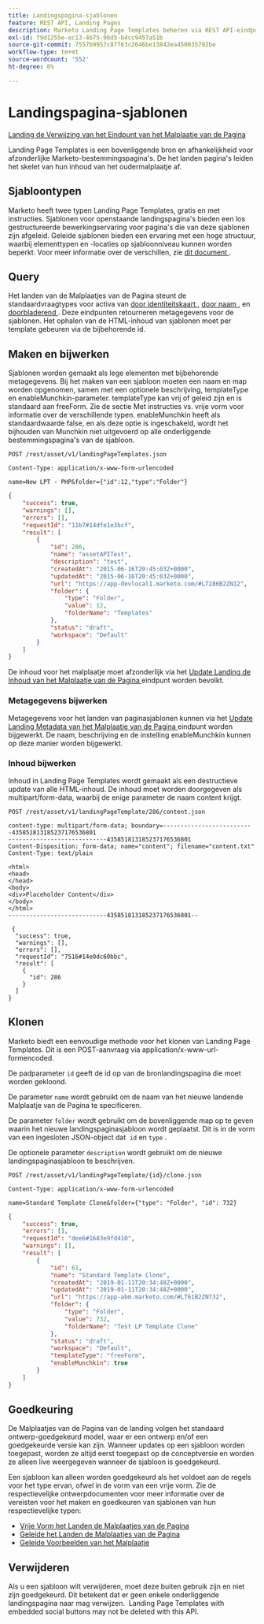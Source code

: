 ```yaml
---
title: Landingspagina-sjablonen
feature: REST API, Landing Pages
description: Marketo Landing Page Templates beheren via REST API-eindpunten voor gratis formulieren en soorten met instructies, zoeken op id of naam, HTML maken, bijwerken, klonen, Munchkin.
exl-id: f9d1255e-ec13-4b75-96d5-b4cc9457a51b
source-git-commit: 7557b9957c87f63c2646be13842ea450035792be
workflow-type: tm+mt
source-wordcount: '552'
ht-degree: 0%

---
```


# Landingspagina-sjablonen

[ Landing de Verwijzing van het Eindpunt van het Malplaatje van de Pagina ](https://developer.adobe.com/marketo-apis/api/asset/#tag/Landing-Page-Templates)

Landing Page Templates is een bovenliggende bron en afhankelijkheid voor afzonderlijke Marketo-bestemmingspagina&#39;s. De het landen pagina&#39;s leiden het skelet van hun inhoud van het oudermalplaatje af.

## Sjabloontypen

Marketo heeft twee typen Landing Page Templates, gratis en met instructies. Sjablonen voor openstaande landingspagina&#39;s bieden een los gestructureerde bewerkingservaring voor pagina&#39;s die van deze sjablonen zijn afgeleid. Geleide sjablonen bieden een ervaring met een hoge structuur, waarbij elementtypen en -locaties op sjabloonniveau kunnen worden beperkt. Voor meer informatie over de verschillen, zie [ dit document ](https://experienceleague.adobe.com/nl/docs/marketo/using/product-docs/demand-generation/landing-pages/understanding-landing-pages/understanding-free-form-vs-guided-landing-pages).

## Query

Het landen van de Malplaatjes van de Pagina steunt de standaardvraagtypes voor activa van [ door identiteitskaart ](https://developer.adobe.com/marketo-apis/api/asset/#tag/Landing-Page-Templates/operation/getLandingPageTemplateByIdUsingGET), [ door naam ](https://developer.adobe.com/marketo-apis/api/asset/#tag/Landing-Page-Templates/operation/getLandingPageTemplateByNameUsingGET), en [ doorbladerend ](https://developer.adobe.com/marketo-apis/api/asset/#tag/Landing-Page-Templates/operation/getLandingPageTemplatesUsingGET). Deze eindpunten retourneren metagegevens voor de sjablonen. Het ophalen van de HTML-inhoud van sjablonen moet per template gebeuren via de bijbehorende id.

## Maken en bijwerken

Sjablonen worden gemaakt als lege elementen met bijbehorende metagegevens. Bij het maken van een sjabloon moeten een naam en map worden opgenomen, samen met een optionele beschrijving, templateType en enableMunchkin-parameter. templateType kan vrij of geleid zijn en is standaard aan freeForm. Zie de sectie Met instructies vs. vrije vorm voor informatie over de verschillende typen. enableMunchkin heeft als standaardwaarde false, en als deze optie is ingeschakeld, wordt het bijhouden van Munchkin niet uitgevoerd op alle onderliggende bestemmingspagina&#39;s van de sjabloon.

```
POST /rest/asset/v1/landingPageTemplates.json
```

```
Content-Type: application/x-www-form-urlencoded
```

```
name=New LPT - PHP&folder={"id":12,"type":"Folder"}
```

```json
{
    "success": true,
    "warnings": [],
    "errors": [],
    "requestId": "11b7#14dfe1e3bcf",
    "result": [
        {
            "id": 286,
            "name": "assetAPITest",
            "description": "test",
            "createdAt": "2015-06-16T20:45:03Z+0000",
            "updatedAt": "2015-06-16T20:45:03Z+0000",
            "url": "https://app-devlocal1.marketo.com/#LT286B2ZN12",
            "folder": {
                "type": "Folder",
                "value": 12,
                "folderName": "Templates"
            },
            "status": "draft",
            "workspace": "Default"
        }
    ]
}
```

De inhoud voor het malplaatje moet afzonderlijk via het [ Update Landing de Inhoud van het Malplaatje van de Pagina ](https://developer.adobe.com/marketo-apis/api/asset/#tag/Landing-Page-Templates/operation/updateLandingPageTemplateContentUsingPOST) eindpunt worden bevolkt.

### Metagegevens bijwerken

Metagegevens voor het landen van paginasjablonen kunnen via het [ Update Landing Metadata van het Malplaatje van de Pagina ](https://developer.adobe.com/marketo-apis/api/asset/#tag/Landing-Page-Templates/operation/updateLpTemplateUsingPOST) eindpunt worden bijgewerkt. De naam, beschrijving en de instelling enableMunchkin kunnen op deze manier worden bijgewerkt.

### Inhoud bijwerken

Inhoud in Landing Page Templates wordt gemaakt als een destructieve update van alle HTML-inhoud. De inhoud moet worden doorgegeven als multipart/form-data, waarbij de enige parameter de naam content krijgt.

```
POST /rest/asset/v1/landingPageTemplate/286/content.json
```

```
content-type: multipart/form-data; boundary=--------------------------435851813185237176536801
----------------------------435851813185237176536801
Content-Disposition: form-data; name="content"; filename="content.txt"
Content-Type: text/plain

<html>
<head>
</head>
<body>
<div>Placeholder Content</div>
</body>
</html>
----------------------------435851813185237176536801--
```

```
 {
  "success": true,
  "warnings": [],
  "errors": [],
  "requestId": "7516#14e0dc60bbc",
  "result": [
    {
      "id": 286
    }
  ]
}
```

## Klonen

Marketo biedt een eenvoudige methode voor het klonen van Landing Page Templates. Dit is een POST-aanvraag via application/x-www-url-formencoded.

De padparameter `id` geeft de id op van de bronlandingspagina die moet worden gekloond.

De parameter `name` wordt gebruikt om de naam van het nieuwe landende Malplaatje van de Pagina te specificeren.

De parameter `folder` wordt gebruikt om de bovenliggende map op te geven waarin het nieuwe landingspaginasjabloon wordt geplaatst. Dit is in de vorm van een ingesloten JSON-object dat  `id` en `type` .

De optionele parameter `description` wordt gebruikt om de nieuwe landingspaginasjabloon te beschrijven.

```
POST /rest/asset/v1/landingPageTemplate/{id}/clone.json
```

```
Content-Type: application/x-www-form-urlencoded
```

```
name=Standard Template Clone&folder={"type": "Folder", "id": 732}
```

```json
{
    "success": true,
    "errors": [],
    "requestId": "dee6#1683e9fd410",
    "warnings": [],
    "result": [
        {
            "id": 61,
            "name": "Standard Template Clone",
            "createdAt": "2019-01-11T20:34:48Z+0000",
            "updatedAt": "2019-01-11T20:34:48Z+0000",
            "url": "https://app-abm.marketo.com/#LT61B2ZN732",
            "folder": {
                "type": "Folder",
                "value": 732,
                "folderName": "Test LP Template Clone"
            },
            "status": "draft",
            "workspace": "Default",
            "templateType": "freeForm",
            "enableMunchkin": true
        }
    ]
}
```

## Goedkeuring

De Malplaatjes van de Pagina van de landing volgen het standaard ontwerp-goedgekeurd model, waar er een ontwerp en/of een goedgekeurde versie kan zijn. Wanneer updates op een sjabloon worden toegepast, worden ze altijd eerst toegepast op de conceptversie en worden ze alleen live weergegeven wanneer de sjabloon is goedgekeurd.

Een sjabloon kan alleen worden goedgekeurd als het voldoet aan de regels voor het type ervan, ofwel in de vorm van een vrije vorm. Zie de respectievelijke ontwerpdocumenten voor meer informatie over de vereisten voor het maken en goedkeuren van sjablonen van hun respectievelijke typen:

- [ Vrije Vorm het Landen de Malplaatjes van de Pagina ](https://experienceleague.adobe.com/nl/docs/marketo/using/product-docs/demand-generation/landing-pages/landing-page-templates/create-a-free-form-landing-page-template)
- [ Geleide het Landen de Malplaatjes van de Pagina ](https://experienceleague.adobe.com/nl/docs/marketo/using/product-docs/demand-generation/landing-pages/landing-page-templates/create-a-guided-landing-page-template)
- [ Geleide Voorbeelden van het Malplaatje ](https://experienceleague.adobe.com/nl/docs/marketo/using/product-docs/demand-generation/landing-pages/landing-page-templates/guided-landing-page-template-list)

## Verwijderen

Als u een sjabloon wilt verwijderen, moet deze buiten gebruik zijn en niet zijn goedgekeurd. Dit betekent dat er geen enkele onderliggende landingspagina naar mag verwijzen.  Landing Page Templates with embedded social buttons may not be deleted with this API.
